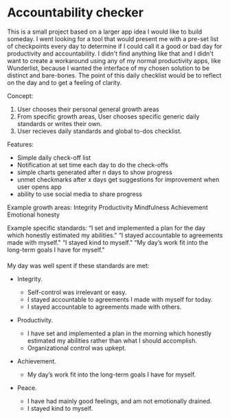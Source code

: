 # Accountability checker
This is a small project based on a larger app idea I would like to build someday. 
I went looking for a tool that would present me with a pre-set list of checkpoints
every day to determine if I could call it a good or bad day for productivity and 
accountability. I didn't find anything like that and I didn't want to create a 
workaround using any of my normal productivity apps, like Wunderlist, because I wanted 
the interface of my chosen solution to be distinct and bare-bones. The point  of this
daily checklist would be to reflect on the day and to get a feeling of clarity.

Concept:

1. User chooses their personal general growth areas
2. From specific growth areas, User chooses specific generic daily standards or writes their own.
3. User recieves daily standards and global to-dos checklist. 

Features:
- Simple daily check-off list
- Notification at set time each day to do the check-offs
- simple charts generated after n days to show progress
- unmet checkmarks after x days get suggestions for improvement when user opens app
- ability to use social media to share progress

Example growth areas:
Integrity
Productivity
Mindfulness
Achievement 
Emotional honesty

Example specific standards:
“I set and implemented a plan for the day which honestly estimated my abilities."
“I stayed accountable to agreements made with myself."
“I stayed kind to myself."
“My day’s work fit into the long-term goals I have for myself."

####

My day was well spent if these standards are met:

- Integrity.

    - Self-control was irrelevant or easy.
    - I stayed accountable to agreements I made with myself for today.
    - I stayed accountable to agreements made with others.
- Productivity.

    - I have set and implemented a plan in the morning which honestly estimated my abilities rather than what I should accomplish.
    - Organizational control was upkept.
- Achievement.

    - My day’s work fit into the long-term goals I have for myself.
- Peace.

    - I have had mainly good feelings, and am not emotionally drained.
    - I stayed kind to myself.
